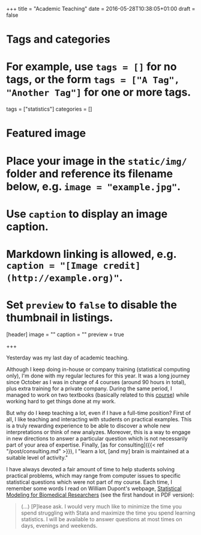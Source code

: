 +++
title = "Academic Teaching"
date = 2016-05-28T10:38:05+01:00
draft = false

# Tags and categories
# For example, use `tags = []` for no tags, or the form `tags = ["A Tag", "Another Tag"]` for one or more tags.
tags = ["statistics"]
categories = []

# Featured image
# Place your image in the `static/img/` folder and reference its filename below, e.g. `image = "example.jpg"`.
# Use `caption` to display an image caption.
#   Markdown linking is allowed, e.g. `caption = "[Image credit](http://example.org)"`.
# Set `preview` to `false` to disable the thumbnail in listings.
[header]
image = ""
caption = ""
preview = true

+++

Yesterday was my last day of academic teaching. 

Although I keep doing in-house or company training (statistical computing only), I'm done with my regular lectures for this year. It was a long journey since October as I was in charge of 4 courses (around 90 hours in total), plus extra training for a private company. During the same period, I managed to work on two textbooks (basically related to this [course][cesam]) while working hard to get things done at my work.

But why do I keep teaching a lot, even if I have a full-time position? First of all, I like teaching and interacting with students on practical examples. This is a truly rewarding experience to be able to discover a whole new interpretations or think of new analyzes. Moreover, this is a way to engage in new directions to answer a particular question which is not necessarily part of your area of expertise. Finally, [as for consulting]({{< ref "/post/consulting.md" >}}), I "learn a lot, [and my] brain is maintained at a suitable level of activity."

I have always devoted a fair amount of time to help students solving practical problems, which may range from computer issues to specific statistical questions which were not part of my course. 
Each time, I remember some words I read on William Dupont's webpage,
[Statistical Modeling for Biomedical Researchers][SMBR] (see the first handout in PDF version):

> (...) [P]lease ask. I would very much like to minimize the time you spend struggling with Stata and maximize the time you spend learning statistics. I will be available to answer questions at most times on days, evenings and weekends.

[cesam]: http://www.cesam.upmc.fr/fr/cours_d_informatique.html
[SMBR]: http://biostat.mc.vanderbilt.edu/dupontwd/wddtext/

